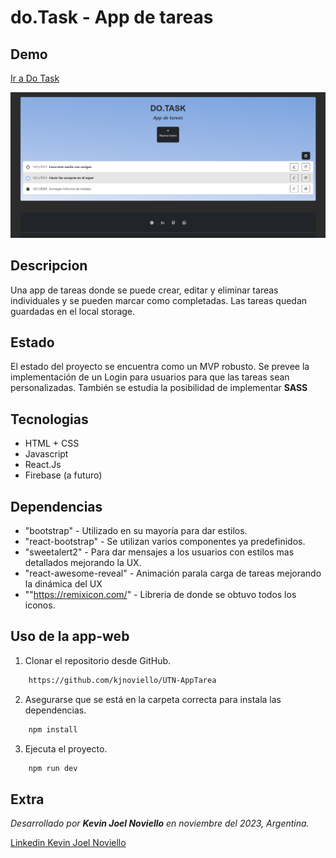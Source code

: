 # do.Task - App de tareas
## Demo

[Ir a Do Task](https://dotaskapp.netlify.app/)

![Imagen de portada](/public/preview-dotask.png "Esta es una previsualizacion del proyecto.")


## Descripcion

Una app de tareas donde se puede crear, editar y eliminar tareas individuales y se pueden marcar como completadas. Las tareas quedan guardadas en el local storage.


## Estado

El estado del proyecto se encuentra como un MVP robusto. Se prevee la implementación de un Login para usuarios para que las tareas sean personalizadas. También se estudia la posibilidad de implementar **SASS** 


## Tecnologias

* HTML + CSS
* Javascript
* React.Js
* Firebase (a futuro)


##  Dependencias

* "bootstrap" - Utilizado en su mayoría para dar estilos.
* "react-bootstrap" - Se utilizan varios componentes ya predefinidos.
* "sweetalert2" - Para dar mensajes a los usuarios con estilos mas detallados mejorando la UX.
* "react-awesome-reveal" - Animación parala carga de tareas mejorando la dinámica del UX
* ""https://remixicon.com/" - Libreria de donde se obtuvo todos los iconos.


## Uso de la app-web

1. Clonar el repositorio desde GitHub.

``` bash
    https://github.com/kjnoviello/UTN-AppTarea
```    

2. Asegurarse que se está en la carpeta correcta para instala las dependencias.

``` bash
    npm install
```   

3. Ejecuta el proyecto.

``` bash
    npm run dev
```


## Extra

_Desarrollado por **Kevin Joel Noviello** en noviembre del 2023, Argentina._

[Linkedin Kevin Joel Noviello](https://www.linkedin.com/in/kevinjoelnoviello/)